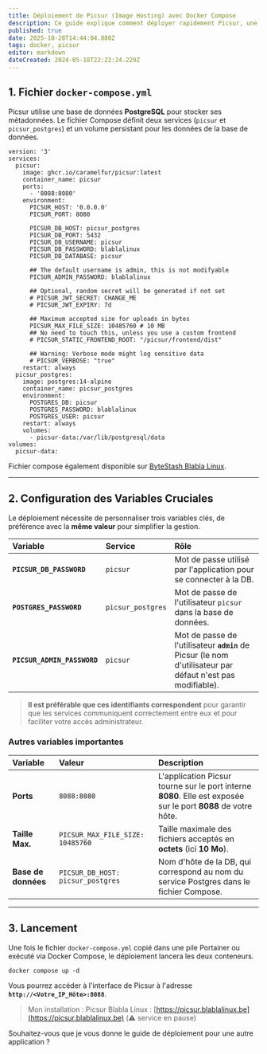 ```yaml
---
title: Déploiement de Picsur (Image Hosting) avec Docker Compose
description: Ce guide explique comment déployer rapidement Picsur, une application d'hébergement d'images, en utilisant une pile Docker (stack) dans Portainer à partir d'un fichier compose YAML.
published: true
date: 2025-10-28T14:44:04.880Z
tags: docker, picsur
editor: markdown
dateCreated: 2024-05-18T22:22:24.229Z
---
```


## 1\. Fichier `docker-compose.yml`

Picsur utilise une base de données **PostgreSQL** pour stocker ses métadonnées. Le fichier Compose définit deux services (`picsur` et `picsur_postgres`) et un volume persistant pour les données de la base de données.

```plaintext
version: '3'
services:
  picsur:
    image: ghcr.io/caramelfur/picsur:latest
    container_name: picsur
    ports:
      - '8088:8080'
    environment:
      PICSUR_HOST: '0.0.0.0'
      PICSUR_PORT: 8080

      PICSUR_DB_HOST: picsur_postgres
      PICSUR_DB_PORT: 5432
      PICSUR_DB_USERNAME: picsur
      PICSUR_DB_PASSWORD: blablalinux
      PICSUR_DB_DATABASE: picsur

      ## The default username is admin, this is not modifyable
      PICSUR_ADMIN_PASSWORD: blablalinux

      ## Optional, random secret will be generated if not set
      # PICSUR_JWT_SECRET: CHANGE_ME
      # PICSUR_JWT_EXPIRY: 7d

      ## Maximum accepted size for uploads in bytes
      PICSUR_MAX_FILE_SIZE: 10485760 # 10 MB
      ## No need to touch this, unless you use a custom frontend
      # PICSUR_STATIC_FRONTEND_ROOT: "/picsur/frontend/dist"

      ## Warning: Verbose mode might log sensitive data
      # PICSUR_VERBOSE: "true"
    restart: always
  picsur_postgres:
    image: postgres:14-alpine
    container_name: picsur_postgres
    environment:
      POSTGRES_DB: picsur
      POSTGRES_PASSWORD: blablalinux
      POSTGRES_USER: picsur
    restart: always
    volumes:
      - picsur-data:/var/lib/postgresql/data
volumes:
  picsur-data:
```

Fichier compose également disponible sur [ByteStash Blabla Linux](https://bytestash.blablalinux.be/public/snippets).

-----

## 2\. Configuration des Variables Cruciales

Le déploiement nécessite de personnaliser trois variables clés, de préférence avec la **même valeur** pour simplifier la gestion.

| Variable | Service | Rôle |
| :--- | :--- | :--- |
| **`PICSUR_DB_PASSWORD`** | `picsur` | Mot de passe utilisé par l'application pour se connecter à la DB. |
| **`POSTGRES_PASSWORD`** | `picsur_postgres` | Mot de passe de l'utilisateur `picsur` dans la base de données. |
| **`PICSUR_ADMIN_PASSWORD`** | `picsur` | Mot de passe de l'utilisateur **`admin`** de Picsur (le nom d'utilisateur par défaut n'est pas modifiable). |

> **Il est préférable que ces identifiants correspondent** pour garantir que les services communiquent correctement entre eux et pour faciliter votre accès administrateur.

### Autres variables importantes

| Variable | Valeur | Description |
| :--- | :--- | :--- |
| **Ports** | `8088:8080` | L'application Picsur tourne sur le port interne **8080**. Elle est exposée sur le port **8088** de votre hôte. |
| **Taille Max.** | `PICSUR_MAX_FILE_SIZE: 10485760` | Taille maximale des fichiers acceptés en **octets** (ici **10 Mo**). |
| **Base de données** | `PICSUR_DB_HOST: picsur_postgres` | Nom d'hôte de la DB, qui correspond au nom du service Postgres dans le fichier Compose. |

-----

## 3\. Lancement

Une fois le fichier `docker-compose.yml` copié dans une pile Portainer ou exécuté via Docker Compose, le déploiement lancera les deux conteneurs.

```plaintext
docker compose up -d
```

Vous pourrez accéder à l'interface de Picsur à l'adresse **`http://<Votre_IP_Hôte>:8088`**.

> Mon installation : Picsur Blabla Linux : [https://picsur.blablalinux.be](https://picsur.blablalinux.be) (⚠️ service en pause)

Souhaitez-vous que je vous donne le guide de déploiement pour une autre application ?